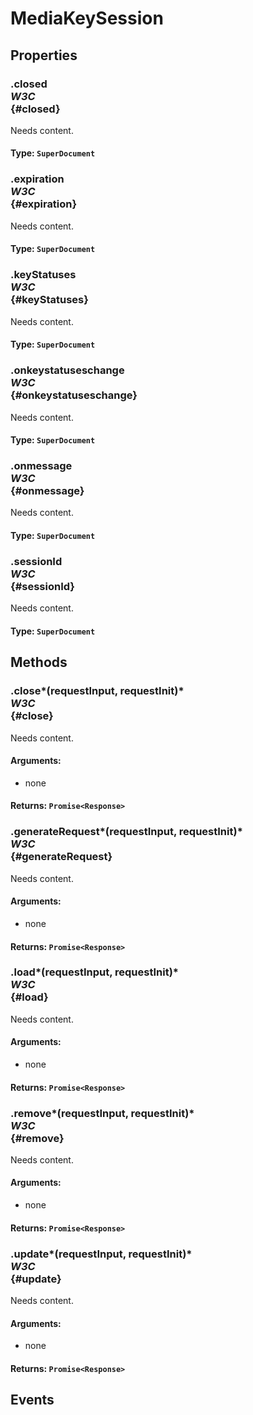 # MediaKeySession

## Properties

### .closed <div class="specs"><i>W3C</i></div> {#closed}

Needs content.

#### **Type**: `SuperDocument`

### .expiration <div class="specs"><i>W3C</i></div> {#expiration}

Needs content.

#### **Type**: `SuperDocument`

### .keyStatuses <div class="specs"><i>W3C</i></div> {#keyStatuses}

Needs content.

#### **Type**: `SuperDocument`

### .onkeystatuseschange <div class="specs"><i>W3C</i></div> {#onkeystatuseschange}

Needs content.

#### **Type**: `SuperDocument`

### .onmessage <div class="specs"><i>W3C</i></div> {#onmessage}

Needs content.

#### **Type**: `SuperDocument`

### .sessionId <div class="specs"><i>W3C</i></div> {#sessionId}

Needs content.

#### **Type**: `SuperDocument`

## Methods

### .close*(requestInput, requestInit)* <div class="specs"><i>W3C</i></div> {#close}

Needs content.

#### **Arguments**:


 - none

#### **Returns**: `Promise<Response>`

### .generateRequest*(requestInput, requestInit)* <div class="specs"><i>W3C</i></div> {#generateRequest}

Needs content.

#### **Arguments**:


 - none

#### **Returns**: `Promise<Response>`

### .load*(requestInput, requestInit)* <div class="specs"><i>W3C</i></div> {#load}

Needs content.

#### **Arguments**:


 - none

#### **Returns**: `Promise<Response>`

### .remove*(requestInput, requestInit)* <div class="specs"><i>W3C</i></div> {#remove}

Needs content.

#### **Arguments**:


 - none

#### **Returns**: `Promise<Response>`

### .update*(requestInput, requestInit)* <div class="specs"><i>W3C</i></div> {#update}

Needs content.

#### **Arguments**:


 - none

#### **Returns**: `Promise<Response>`

## Events
